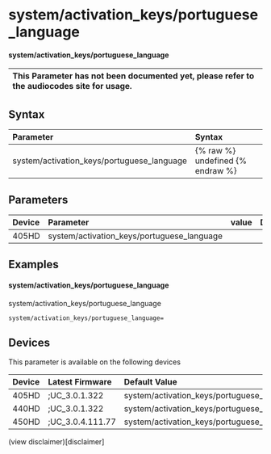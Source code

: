 ﻿---
description: system/activation_keys/portuguese_language
search:
    keywords: ['system','activation_keys','portuguese_language']
---

# system/activation_keys/portuguese_language

#### system/activation_keys/portuguese_language


| This Parameter has not been documented yet, please refer to the audiocodes site for usage.  |
| :--- |

## Syntax
| Parameter | Syntax |
| :--- | :--- |
|system/activation_keys/portuguese_language | {% raw %} undefined {% endraw %} |

## Parameters
|Device|Parameter|value|Description|
|:---|:---|:---|:---|
| 405HD | system/activation_keys/portuguese_language |  |  |

## Examples
#### system/activation_keys/portuguese_language

system/activation_keys/portuguese_language

```
system/activation_keys/portuguese_language=
```

## Devices
This parameter is available on the following devices

| Device | Latest Firmware | Default Value |
|:---|:---|:---|
| 405HD | ;UC_3.0.1.322 | system/activation_keys/portuguese_language= 
| 440HD | ;UC_3.0.1.322 | system/activation_keys/portuguese_language= 
| 450HD | ;UC_3.0.4.111.77 | system/activation_keys/portuguese_language= 

(view disclaimer)[disclaimer]
